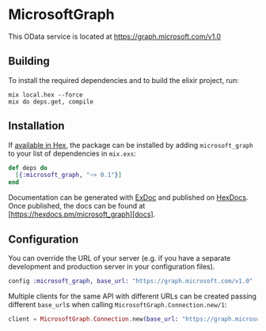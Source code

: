 # MicrosoftGraph

This OData service is located at https://graph.microsoft.com/v1.0

## Building

To install the required dependencies and to build the elixir project, run:

```console
mix local.hex --force
mix do deps.get, compile
```

## Installation

If [available in Hex][], the package can be installed by adding `microsoft_graph` to
your list of dependencies in `mix.exs`:

```elixir
def deps do
  [{:microsoft_graph, "~> 0.1"}]
end
```

Documentation can be generated with [ExDoc][] and published on [HexDocs][]. Once published, the docs can be found at
[https://hexdocs.pm/microsoft_graph][docs].

## Configuration

You can override the URL of your server (e.g. if you have a separate development and production server in your
configuration files).

```elixir
config :microsoft_graph, base_url: "https://graph.microsoft.com/v1.0"
```

Multiple clients for the same API with different URLs can be created passing different `base_url`s when calling
`MicrosoftGraph.Connection.new/1`:

```elixir
client = MicrosoftGraph.Connection.new(base_url: "https://graph.microsoft.com/v1.0")
```

[exdoc]: https://github.com/elixir-lang/ex_doc
[hexdocs]: https://hexdocs.pm
[available in hex]: https://hex.pm/docs/publish
[docs]: https://hexdocs.pm/microsoft_graph
